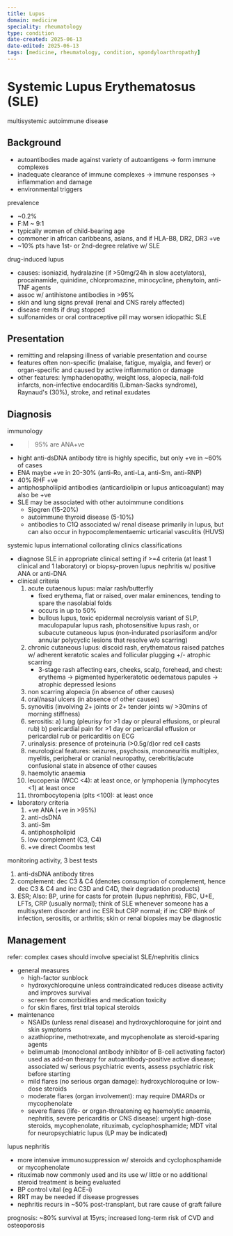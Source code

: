 ```yaml
---
title: Lupus
domain: medicine
speciality: rheumatology
type: condition
date-created: 2025-06-13
date-edited: 2025-06-13
tags: [medicine, rheumatology, condition, spondyloarthropathy]
---
```


# Systemic Lupus Erythematosus (SLE)
multisystemic autoimmune disease

## Background
- autoantibodies made against variety of autoantigens -> form immune complexes
- inadequate clearance of immune complexes -> immune responses -> inflammation and damage
- environmental triggers

prevalence
- ~0.2%
- F:M ~ 9:1
- typically women of child-bearing age
- commoner in african caribbeans, asians, and if HLA-B8, DR2, DR3 +ve
- ~10% pts have 1st- or 2nd-degree relative w/ SLE

drug-induced lupus
- causes: isoniazid, hydralazine (if >50mg/24h in slow acetylators), procainamide, quinidine, chlorpromazine, minocycline, phenytoin, anti-TNF agents
- assoc w/ antihistone antibodies in >95%
- skin and lung signs prevail (renal and CNS rarely affected)
- disease remits if drug stopped
- sulfonamides or oral contraceptive pill may worsen idiopathic SLE

## Presentation
- remitting and relapsing illness of variable presentation and course
- features often non-specific (malaise, fatigue, myalgia, and fever) or organ-specific and caused by active inflammation or damage
- other features: lymphadenopathy, weight loss, alopecia, nail-fold infarcts, non-infective endocarditis (Libman-Sacks syndrome), Raynaud's (30%), stroke, and retinal exudates

## Diagnosis
immunology
- >95% are ANA+ve
- hight anti-dsDNA antibody titre is highly specific, but only +ve in ~60% of cases
- ENA maybe +ve in 20-30% (anti-Ro, anti-La,  anti-Sm, anti-RNP)
- 40% RHF +ve
- antiphospholiipid antibodies (anticardiolipin or lupus anticoagulant) may also be +ve
- SLE may be associated with other autoimmune conditions
  - Sjogren (15-20%)
  - autoimmune thyroid disease (5-10%)
  - antibodies to C1Q associated w/ renal disease primarily in lupus, but can also occur in hypocomplementaemic urticarial vasculitis (HUVS)

systemic lupus international collorating clinics classifications
- diagnose SLE in appropriate clinical setting if >=4 criteria (at least 1 clinical and 1 laboratory) or biopsy-proven lupus nephritis w/ positive ANA or anti-DNA
- clinical criteria
  1. acute cutaenous lupus: malar rash/butterfly
     - fixed erythema, flat or raised, over malar eminences, tending to spare the nasolabial folds
     - occurs in up to 50% 
     - bullous lupus, toxic epidermal necrolysis variant of SLP, maculopapular lupus rash, photosensitive lupus rash, or subacute cutaneous lupus (non-indurated psoriasiform and/or annular polycyclic lesions that resolve w/o scarring)
   2. chronic cutaneous lupus: discoid rash, erythematous raised patches w/ adherent keratotic scales and follicular plugging +/- atrophic scarring
      - 3-stage rash affecting ears, cheeks, scalp, forehead, and chest: erythema -> pigmented hyperkeratotic oedematous papules -> atrophic depressed lesions
    3. non scarring alopecia (in absence of other causes)
    4. oral/nasal ulcers (in absence of other causes)
    5. synovitis (involving 2+ joints or 2+ tender joints w/ >30mins of morning stiffness)
    6. serositis: a) lung (pleurisy for >1 day or pleural effusions, or pleural rub) b) pericardial pain for >1 day or pericardial effusion or pericardial rub or pericarditis on ECG
    7. urinalysis: presence of proteinuria (>0.5g/d)or red cell casts
    8. neurological features: seizures, psychosis, mononeuritis multiplex, myelitis, peripheral or cranial neuropathy, cerebritis/acute confusional state in absence of other causes
    9. haemolytic anaemia
    10. leucopenia (WCC <4): at least once, or lymphopenia (lymphocytes <1) at least once
    11. thrombocytopenia (plts <100): at least once
- laboratory criteria
    1. +ve ANA (+ve in >95%)
    2. anti-dsDNA
    3. anti-Sm
    4. antiphospholipid
    5. low complement (C3, C4)
    6. +ve direct Coombs test    

monitoring activity, 3 best tests
1. anti-dsDNA antibody titres
2. complement: dec C3 & C4 (denotes consumption of complement, hence dec C3 & C4 and inc C3D and C4D, their degradation products)
3. ESR; Also: BP, urine for casts for protein (lupus nephritis), FBC, U+E, LFTs, CRP (usually normal); think of SLE whenever someone has a multisystem disorder and inc ESR but CRP normal; if inc CRP think of infection, serositis, or arthritis; skin or renal biopsies may be diagnostic

## Management
refer: complex cases should involve specialist SLE/nephritis clinics
- general measures
  - high-factor sunblock
  - hydroxychloroquine unless contraindicated reduces disease activity and improves survival
  - screen for comorbidities and medication toxicity
  - for skin flares, first trial topical steroids
- maintenance
  - NSAIDs (unless renal disease) and hydroxychloroquine for joint and skin symptoms
  - azathioprine, methotrexate, and mycophenolate as steroid-sparing agents
  - belimumab (monoclonal antibody inhibitor of B-cell activating factor) used as add-on therapy for autoantibody-positive active disease; associated w/ serious psychiatric events, assess psychiatric risk before starting
  - mild flares (no serious organ damage): hydroxychloroquine or low-dose steroids
  - moderate flares (organ involvement): may require DMARDs or mycophenolate
  - severe flares (life- or organ-threatening eg haemolytic anaemia, nephritis, severe pericarditis or CNS disease): urgent high-dose steroids, mycophenolate, rituximab, cyclophosphamide; MDT vital for neuropsychiatric lupus (LP may be indicated)

lupus nephritis
- more intensive immunosuppression w/ steroids and cyclophosphamide or mycophenolate
- rituximab now commonly used and its use w/ little or no additional steroid treatment is being evaluated 
- BP control vital (eg ACE-i)
- RRT may be needed if disease progresses
- nephritis recurs in ~50% post-transplant, but rare cause of graft failure

prognosis: ~80% survival at 15yrs; increased long-term risk of CVD and osteoporosis